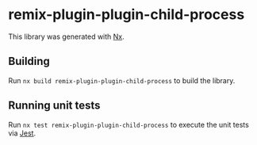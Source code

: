 # remix-plugin-plugin-child-process

This library was generated with [Nx](https://nx.dev).

## Building

Run `nx build remix-plugin-plugin-child-process` to build the library.

## Running unit tests

Run `nx test remix-plugin-plugin-child-process` to execute the unit tests via [Jest](https://jestjs.io).
